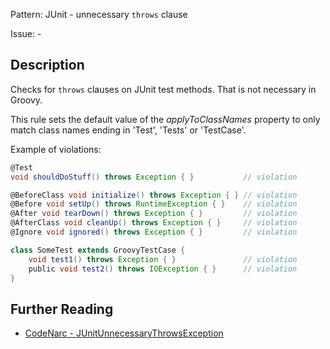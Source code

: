 Pattern: JUnit - unnecessary `throws` clause

Issue: -

## Description

Checks for `throws` clauses on JUnit test methods. That is not necessary in Groovy.

This rule sets the default value of the *applyToClassNames* property to only match class names ending in 'Test', 'Tests' or 'TestCase'.

Example of violations:

``` groovy
@Test
void shouldDoStuff() throws Exception { }           // violation

@BeforeClass void initialize() throws Exception { } // violation
@Before void setUp() throws RuntimeException { }    // violation
@After void tearDown() throws Exception { }         // violation
@AfterClass void cleanUp() throws Exception { }     // violation
@Ignore void ignored() throws Exception { }         // violation

class SomeTest extends GroovyTestCase {
    void test1() throws Exception { }               // violation
    public void test2() throws IOException { }      // violation
}
```

## Further Reading

* [CodeNarc - JUnitUnnecessaryThrowsException](https://codenarc.github.io/CodeNarc/codenarc-rules-junit.html#junitunnecessarythrowsexception-rule)